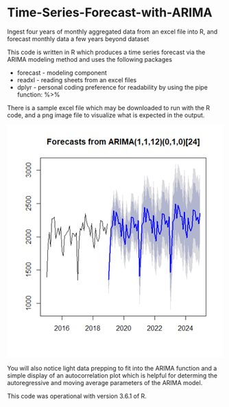 # Time-Series-Forecast-with-ARIMA
Ingest four years of monthly aggregated data from an excel file into R, and forecast monthly data a few years beyond dataset

This code is written in R which produces a time series forecast via the ARIMA modeling method and uses the following packages
  * forecast - modeling component
  * readxl - reading sheets from an excel files
  * dplyr - personal coding preference for readability by using the pipe function: %>%

There is a sample excel file which may be downloaded to run with the R code, and a png image file to visualize what is expected in the output.  

![Github ARIMA Image](https://github.com/charles-n/Time-Series-Forecast-with-ARIMA/blob/master/nts_forecast.png)

You will also notice light data prepping to fit into the ARIMA function and a simple display of an autocorrelation plot which is helpful for determing the autoregressive and moving average parameters of the ARIMA model.

This code was operational with version 3.6.1 of R.

